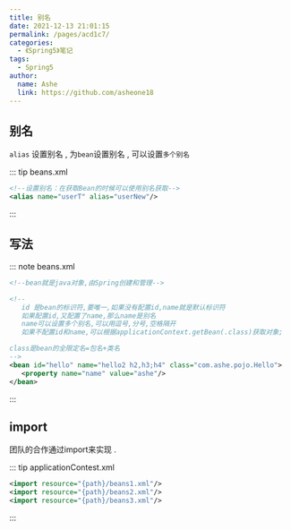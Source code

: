 ```yaml
---
title: 别名
date: 2021-12-13 21:01:15
permalink: /pages/acd1c7/
categories:
  - 《Spring5》笔记
tags:
  - Spring5
author:
  name: Ashe
  link: https://github.com/asheone18
---
```


## 别名

`alias` 设置别名 , 为`bean`设置别名 , 可以设置`多个别名`

::: tip beans.xml
```xml
<!--设置别名：在获取Bean的时候可以使用别名获取-->
<alias name="userT" alias="userNew"/>
```
:::

## 写法

::: note beans.xml
```xml
<!--bean就是java对象,由Spring创建和管理-->

<!--
   id 是bean的标识符,要唯一,如果没有配置id,name就是默认标识符
   如果配置id,又配置了name,那么name是别名
   name可以设置多个别名,可以用逗号,分号,空格隔开
   如果不配置id和name,可以根据applicationContext.getBean(.class)获取对象;

class是bean的全限定名=包名+类名
-->
<bean id="hello" name="hello2 h2,h3;h4" class="com.ashe.pojo.Hello">
   <property name="name" value="ashe"/>
</bean>
```
:::

## import
团队的合作通过import来实现 .

::: tip applicationContest.xml
```xml
<import resource="{path}/beans1.xml"/>
<import resource="{path}/beans2.xml"/>
<import resource="{path}/beans3.xml"/>
```
:::

